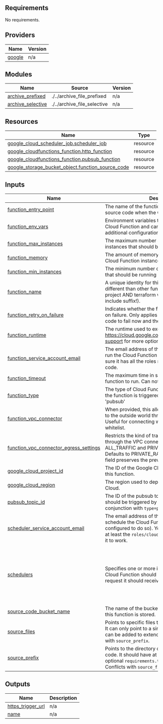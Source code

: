 <!-- BEGIN_TF_DOCS -->
## Requirements

No requirements.

## Providers

| Name | Version |
|------|---------|
| <a name="provider_google"></a> [google](#provider\_google) | n/a |

## Modules

| Name | Source | Version |
|------|--------|---------|
| <a name="module_archive_prefixed"></a> [archive\_prefixed](#module\_archive\_prefixed) | ./../archive_file_prefixed | n/a |
| <a name="module_archive_selective"></a> [archive\_selective](#module\_archive\_selective) | ./../archive_file_selective | n/a |

## Resources

| Name | Type |
|------|------|
| [google_cloud_scheduler_job.scheduler_job](https://registry.terraform.io/providers/hashicorp/google/latest/docs/resources/cloud_scheduler_job) | resource |
| [google_cloudfunctions_function.http_function](https://registry.terraform.io/providers/hashicorp/google/latest/docs/resources/cloudfunctions_function) | resource |
| [google_cloudfunctions_function.pubsub_function](https://registry.terraform.io/providers/hashicorp/google/latest/docs/resources/cloudfunctions_function) | resource |
| [google_storage_bucket_object.function_source_code](https://registry.terraform.io/providers/hashicorp/google/latest/docs/resources/storage_bucket_object) | resource |

## Inputs

| Name | Description | Type | Default | Required |
|------|-------------|------|---------|:--------:|
| <a name="input_function_entry_point"></a> [function\_entry\_point](#input\_function\_entry\_point) | The name of the function that is called in your source code when the Cloud Function is triggered. | `string` | `"handler"` | no |
| <a name="input_function_env_vars"></a> [function\_env\_vars](#input\_function\_env\_vars) | Environment variables that are passed to the Cloud Function and can be used to provide additional configuration. | `map(any)` | `{}` | no |
| <a name="input_function_max_instances"></a> [function\_max\_instances](#input\_function\_max\_instances) | The maximum number of Cloud Function instances that should be running at any time. | `number` | `1000` | no |
| <a name="input_function_memory"></a> [function\_memory](#input\_function\_memory) | The amount of memory (in megabytes) that the Cloud Function instance is allowed to consume. | `number` | `128` | no |
| <a name="input_function_min_instances"></a> [function\_min\_instances](#input\_function\_min\_instances) | The minimum number of Cloud Function instances that should be running at any time. | `number` | `0` | no |
| <a name="input_function_name"></a> [function\_name](#input\_function\_name) | A unique identity for this function, must be different than other functions you have in your project AND terraform workspaces (should include suffix!). | `string` | n/a | yes |
| <a name="input_function_retry_on_failure"></a> [function\_retry\_on\_failure](#input\_function\_retry\_on\_failure) | Indicates whether the function should be retried on failure. Only applies when you expect your code to fail now and then. | `bool` | `false` | no |
| <a name="input_function_runtime"></a> [function\_runtime](#input\_function\_runtime) | The runtime used to execute your code, see https://cloud.google.com/functions/docs/runtime-support for more options. | `string` | `"python310"` | no |
| <a name="input_function_service_account_email"></a> [function\_service\_account\_email](#input\_function\_service\_account\_email) | The email address of the service account used to run the Cloud Function instance. You should male sure it has all the roles necessary to run your code. | `string` | n/a | yes |
| <a name="input_function_timeout"></a> [function\_timeout](#input\_function\_timeout) | The maximum time in seconds to allow for this function to run. Can not be more than 540. | `number` | `60` | no |
| <a name="input_function_type"></a> [function\_type](#input\_function\_type) | The type of Cloud Function used. Controls how the function is triggered. Can be either 'http' or 'pubsub' | `string` | `"http"` | no |
| <a name="input_function_vpc_connector"></a> [function\_vpc\_connector](#input\_function\_vpc\_connector) | When provided, this allows the function to connect to the outside world through a specific VPC. Useful for connecting with systems that have an IP whitelist. | `string` | `null` | no |
| <a name="input_function_vpc_connector_egress_settings"></a> [function\_vpc\_connector\_egress\_settings](#input\_function\_vpc\_connector\_egress\_settings) | Restricts the kind of traffic allowed to pass through the VPC connector. Allowed values are ALL\_TRAFFIC and PRIVATE\_RANGES\_ONLY. Defaults to PRIVATE\_RANGES\_ONLY. If unset, this field preserves the previously set value. | `string` | `null` | no |
| <a name="input_google_cloud_project_id"></a> [google\_cloud\_project\_id](#input\_google\_cloud\_project\_id) | The ID of the Google Cloud Project used to deploy this function. | `string` | n/a | yes |
| <a name="input_google_cloud_region"></a> [google\_cloud\_region](#input\_google\_cloud\_region) | The region used to deploy this function on Google Cloud. | `string` | n/a | yes |
| <a name="input_pubsub_topic_id"></a> [pubsub\_topic\_id](#input\_pubsub\_topic\_id) | The ID of the pubsub topic that this function should be triggered by (if any). Only works in conjunction with `type=pubsub`. | `string` | `null` | no |
| <a name="input_scheduler_service_account_email"></a> [scheduler\_service\_account\_email](#input\_scheduler\_service\_account\_email) | The email address of the service account used to schedule the Cloud Function instance (if configured to do so). You should make sure it has at least the `roles/cloudfunctions.invoker` role for it to work. | `string` | `null` | no |
| <a name="input_schedulers"></a> [schedulers](#input\_schedulers) | Specifies one or more intervals at which your Cloud Function should be triggered, and the request it should receive. | <pre>list(object({<br>    attempt_deadline = optional(string)<br>    name             = string<br>    schedule         = string<br>    request_body     = optional(string)<br>    request_method   = optional(string)<br>    retry_count      = optional(number)<br>  }))</pre> | `[]` | no |
| <a name="input_source_code_bucket_name"></a> [source\_code\_bucket\_name](#input\_source\_code\_bucket\_name) | The name of the bucket where source code for this function is stored. | `string` | n/a | yes |
| <a name="input_source_files"></a> [source\_files](#input\_source\_files) | Points to specific files that make up your function. It can only point to a single `main.py` but more files can be added to extend functionality. Conflicts with `source_prefix`. | `list(string)` | `[]` | no |
| <a name="input_source_prefix"></a> [source\_prefix](#input\_source\_prefix) | Points to the directory containing your function code. It should have at least a `main.py` file and an optional `requirements.txt` to install dependencies. Conflicts with `source_files`. | `string` | `null` | no |

## Outputs

| Name | Description |
|------|-------------|
| <a name="output_https_trigger_url"></a> [https\_trigger\_url](#output\_https\_trigger\_url) | n/a |
| <a name="output_name"></a> [name](#output\_name) | n/a |
<!-- END_TF_DOCS -->